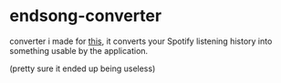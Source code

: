 # endsong-converter


<p>converter i made for <a href="https://docs.google.com/document/d/1IhFMol3wZs24uKnh2rbxHpLaxhETcfB8KqzYIkEW_iM/edit?tab=t.0#heading=h.1wvr7raj8miq" target="_blank">this</a>, it converts your Spotify listening history into something usable by the application.</p>

<p>(pretty sure it ended up being useless)</p>
